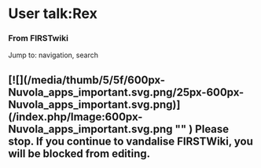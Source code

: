 # User talk:Rex

### From FIRSTwiki

Jump to: navigation, search

[![](/media/thumb/5/5f/600px-Nuvola_apps_important.svg.png/25px-600px-
Nuvola_apps_important.svg.png)](/index.php/Image:600px-
Nuvola_apps_important.svg.png "" ) Please stop. If you continue to vandalise
FIRSTWiki, you will be blocked from editing.  
---  
  
